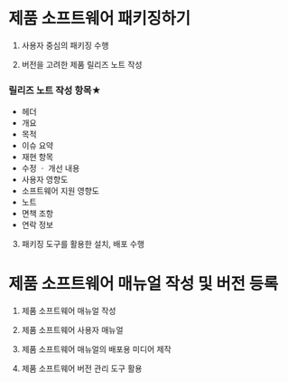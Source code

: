 # 제품 소프트웨어 패키징하기

1. 사용자 중심의 패키징 수행

2. 버전을 고려한 제품 릴리즈 노트 작성

### 릴리즈 노트 작성 항목★

- 헤더
- 개요
- 목적
- 이슈 요약
- 재현 항목
- 수정 ㆍ 개선 내용
- 사용자 영향도
- 소프트웨어 지원 영향도
- 노트
- 면책 조항
- 연락 정보

3. 패키징 도구를 활용한 설치, 배포 수행

# 제품 소프트웨어 매뉴얼 작성 및 버전 등록

1. 제품 소프트웨어 매뉴얼 작성

2. 제품 소프트웨어 사용자 매뉴얼

3. 제품 소프트웨어 매뉴얼의 배포용 미디어 제작

4. 제품 소프트웨어 버전 관리 도구 활용
